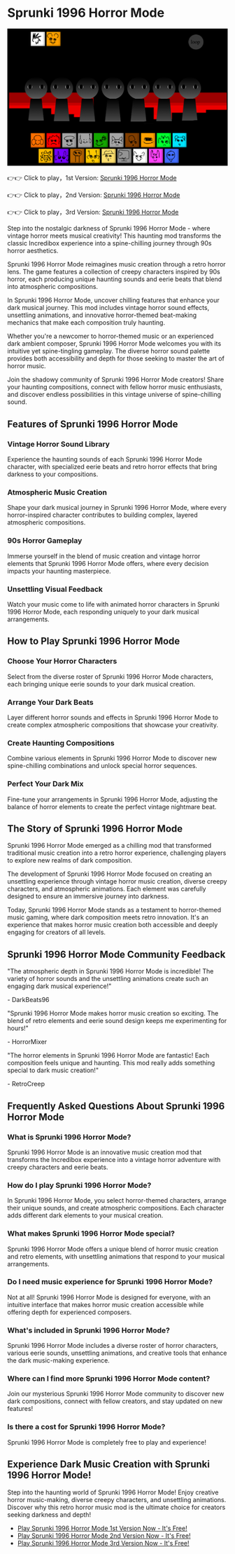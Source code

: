 # Sprunki 1996 Horror Mode

![Sprunki 1996 Horror Mode](https://raw.githubusercontent.com/sprunkiscrunkly/sprunki-1996-horror-mode/refs/heads/main/sprunki-1996-horror-mode.png "Sprunki 1996 Horror Mode")

👉👉 Click to play，1st Version: [Sprunki 1996 Horror Mode](https://sprunksters.com/sprunki-1996-horror-mode/ "Sprunki 1996 Horror Mode")

👉👉 Click to play，2nd Version: [Sprunki 1996 Horror Mode](https://sprunkiscrunkly.com/sprunki-1996-horror-mode/ "Sprunki 1996 Horror Mode")

👉👉 Click to play，3rd Version: [Sprunki 1996 Horror Mode](https://sprunkipyramixed.com/sprunki-1996-horror-mode/ "Sprunki 1996 Horror Mode")

Step into the nostalgic darkness of Sprunki 1996 Horror Mode - where vintage horror meets musical creativity! This haunting mod transforms the classic Incredibox experience into a spine-chilling journey through 90s horror aesthetics.

Sprunki 1996 Horror Mode reimagines music creation through a retro horror lens. The game features a collection of creepy characters inspired by 90s horror, each producing unique haunting sounds and eerie beats that blend into atmospheric compositions.

In Sprunki 1996 Horror Mode, uncover chilling features that enhance your dark musical journey. This mod includes vintage horror sound effects, unsettling animations, and innovative horror-themed beat-making mechanics that make each composition truly haunting.

Whether you're a newcomer to horror-themed music or an experienced dark ambient composer, Sprunki 1996 Horror Mode welcomes you with its intuitive yet spine-tingling gameplay. The diverse horror sound palette provides both accessibility and depth for those seeking to master the art of horror music.

Join the shadowy community of Sprunki 1996 Horror Mode creators! Share your haunting compositions, connect with fellow horror music enthusiasts, and discover endless possibilities in this vintage universe of spine-chilling sound.

## Features of Sprunki 1996 Horror Mode

### Vintage Horror Sound Library

Experience the haunting sounds of each Sprunki 1996 Horror Mode character, with specialized eerie beats and retro horror effects that bring darkness to your compositions.

### Atmospheric Music Creation

Shape your dark musical journey in Sprunki 1996 Horror Mode, where every horror-inspired character contributes to building complex, layered atmospheric compositions.

### 90s Horror Gameplay

Immerse yourself in the blend of music creation and vintage horror elements that Sprunki 1996 Horror Mode offers, where every decision impacts your haunting masterpiece.

### Unsettling Visual Feedback

Watch your music come to life with animated horror characters in Sprunki 1996 Horror Mode, each responding uniquely to your dark musical arrangements.

## How to Play Sprunki 1996 Horror Mode

### Choose Your Horror Characters

Select from the diverse roster of Sprunki 1996 Horror Mode characters, each bringing unique eerie sounds to your dark musical creation.

### Arrange Your Dark Beats

Layer different horror sounds and effects in Sprunki 1996 Horror Mode to create complex atmospheric compositions that showcase your creativity.

### Create Haunting Compositions

Combine various elements in Sprunki 1996 Horror Mode to discover new spine-chilling combinations and unlock special horror sequences.

### Perfect Your Dark Mix

Fine-tune your arrangements in Sprunki 1996 Horror Mode, adjusting the balance of horror elements to create the perfect vintage nightmare beat.

## The Story of Sprunki 1996 Horror Mode

Sprunki 1996 Horror Mode emerged as a chilling mod that transformed traditional music creation into a retro horror experience, challenging players to explore new realms of dark composition.

The development of Sprunki 1996 Horror Mode focused on creating an unsettling experience through vintage horror music creation, diverse creepy characters, and atmospheric animations. Each element was carefully designed to ensure an immersive journey into darkness.

Today, Sprunki 1996 Horror Mode stands as a testament to horror-themed music gaming, where dark composition meets retro innovation. It's an experience that makes horror music creation both accessible and deeply engaging for creators of all levels.

## Sprunki 1996 Horror Mode Community Feedback

"The atmospheric depth in Sprunki 1996 Horror Mode is incredible! The variety of horror sounds and the unsettling animations create such an engaging dark musical experience!"

\- DarkBeats96

"Sprunki 1996 Horror Mode makes horror music creation so exciting. The blend of retro elements and eerie sound design keeps me experimenting for hours!"

\- HorrorMixer

"The horror elements in Sprunki 1996 Horror Mode are fantastic! Each composition feels unique and haunting. This mod really adds something special to dark music creation!"

\- RetroCreep

## Frequently Asked Questions About Sprunki 1996 Horror Mode

### What is Sprunki 1996 Horror Mode?

Sprunki 1996 Horror Mode is an innovative music creation mod that transforms the Incredibox experience into a vintage horror adventure with creepy characters and eerie beats.

### How do I play Sprunki 1996 Horror Mode?

In Sprunki 1996 Horror Mode, you select horror-themed characters, arrange their unique sounds, and create atmospheric compositions. Each character adds different dark elements to your musical creation.

### What makes Sprunki 1996 Horror Mode special?

Sprunki 1996 Horror Mode offers a unique blend of horror music creation and retro elements, with unsettling animations that respond to your musical arrangements.

### Do I need music experience for Sprunki 1996 Horror Mode?

Not at all! Sprunki 1996 Horror Mode is designed for everyone, with an intuitive interface that makes horror music creation accessible while offering depth for experienced composers.

### What's included in Sprunki 1996 Horror Mode?

Sprunki 1996 Horror Mode includes a diverse roster of horror characters, various eerie sounds, unsettling animations, and creative tools that enhance the dark music-making experience.

### Where can I find more Sprunki 1996 Horror Mode content?

Join our mysterious Sprunki 1996 Horror Mode community to discover new dark compositions, connect with fellow creators, and stay updated on new features!

### Is there a cost for Sprunki 1996 Horror Mode?

Sprunki 1996 Horror Mode is completely free to play and experience!

## Experience Dark Music Creation with Sprunki 1996 Horror Mode!

Step into the haunting world of Sprunki 1996 Horror Mode! Enjoy creative horror music-making, diverse creepy characters, and unsettling animations. Discover why this retro horror music mod is the ultimate choice for creators seeking darkness and depth!

- [Play Sprunki 1996 Horror Mode 1st Version Now - It's Free!](https://sprunksters.com/sprunki-1996-horror-mode/)
- [Play Sprunki 1996 Horror Mode 2nd Version Now - It's Free!](https://sprunkiscrunkly.com/sprunki-1996-horror-mode/)
- [Play Sprunki 1996 Horror Mode 3rd Version Now - It's Free!](https://sprunkipyramixed.com/sprunki-1996-horror-mode/)
